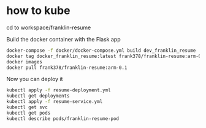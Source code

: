 # how to kube

cd to workspace/franklin-resume

Build the docker container with the Flask app

```bash
docker-compose -f docker/docker-compose.yml build dev_franklin_resume
docker tag docker_franklin_resume:latest frank378/franklin-resume:arm-0.1
docker images
docker pull frank378/franklin-resume:arm-0.1
```

Now you can deploy it

```bash
kubectl apply -f resume-deployment.yml
kubectl get deployments
kubectl apply -f resume-service.yml
kubectl get svc
kubectl get pods
kubectl describe pods/franklin-resume-pod
```


